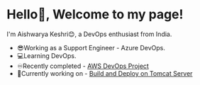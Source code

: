# Hello👋, Welcome to my page!
I'm Aishwarya Keshri😊, a DevOps enthusiast from India.

* 😎Working as a Support Engineer - Azure DevOps.
* 💻Learning DevOps.
* ♾Recently completed - [AWS DevOps Project](https://github.com/Aishwarya-Portfolio/AWSDevOpsProject)
* 🤩Currently working on - [Build and Deploy on Tomcat Server](https://github.com/Aishwarya-Portfolio/webdeploy_project)
